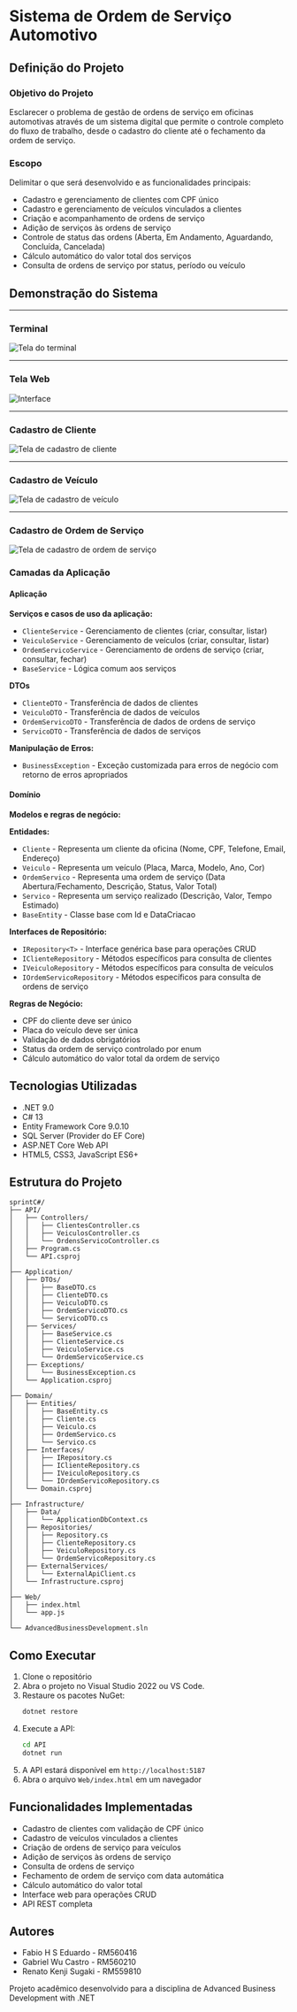 # Sistema de Ordem de Serviço Automotivo

## Definição do Projeto

### Objetivo do Projeto
Esclarecer o problema de gestão de ordens de serviço em oficinas automotivas através de um sistema digital que permite o controle completo do fluxo de trabalho, desde o cadastro do cliente até o fechamento da ordem de serviço.

### Escopo
Delimitar o que será desenvolvido e as funcionalidades principais:
- Cadastro e gerenciamento de clientes com CPF único
- Cadastro e gerenciamento de veículos vinculados a clientes
- Criação e acompanhamento de ordens de serviço
- Adição de serviços às ordens de serviço
- Controle de status das ordens (Aberta, Em Andamento, Aguardando, Concluída, Cancelada)
- Cálculo automático do valor total dos serviços
- Consulta de ordens de serviço por status, período ou veículo

## Demonstração do Sistema

---

### Terminal
![Tela do terminal](assets/img/terminal.png)


---

### Tela Web
![Interface](img/interface.png)

---

### Cadastro de Cliente
![Tela de cadastro de cliente](img/cadastro_cliente.png)

---

### Cadastro de Veículo
![Tela de cadastro de veículo](img/cadastro_veiculo.png)

---

### Cadastro de Ordem de Serviço
![Tela de cadastro de ordem de serviço](img/cadastro_ordem_servico.png)

### Camadas da Aplicação

#### Aplicação
**Serviços e casos de uso da aplicação:**
- `ClienteService` - Gerenciamento de clientes (criar, consultar, listar)
- `VeiculoService` - Gerenciamento de veículos (criar, consultar, listar)
- `OrdemServicoService` - Gerenciamento de ordens de serviço (criar, consultar, fechar)
- `BaseService` - Lógica comum aos serviços

**DTOs**
- `ClienteDTO` - Transferência de dados de clientes
- `VeiculoDTO` - Transferência de dados de veículos
- `OrdemServicoDTO` - Transferência de dados de ordens de serviço
- `ServicoDTO` - Transferência de dados de serviços

**Manipulação de Erros:**
- `BusinessException` - Exceção customizada para erros de negócio com retorno de erros apropriados

#### Domínio
**Modelos e regras de negócio:**

**Entidades:**
- `Cliente` - Representa um cliente da oficina (Nome, CPF, Telefone, Email, Endereço)
- `Veiculo` - Representa um veículo (Placa, Marca, Modelo, Ano, Cor)
- `OrdemServico` - Representa uma ordem de serviço (Data Abertura/Fechamento, Descrição, Status, Valor Total)
- `Servico` - Representa um serviço realizado (Descrição, Valor, Tempo Estimado)
- `BaseEntity` - Classe base com Id e DataCriacao

**Interfaces de Repositório:**
- `IRepository<T>` - Interface genérica base para operações CRUD
- `IClienteRepository` - Métodos específicos para consulta de clientes
- `IVeiculoRepository` - Métodos específicos para consulta de veículos
- `IOrdemServicoRepository` - Métodos específicos para consulta de ordens de serviço

**Regras de Negócio:**
- CPF do cliente deve ser único
- Placa do veículo deve ser única
- Validação de dados obrigatórios
- Status da ordem de serviço controlado por enum
- Cálculo automático do valor total da ordem de serviço


## Tecnologias Utilizadas

- .NET 9.0
- C# 13
- Entity Framework Core 9.0.10
- SQL Server (Provider do EF Core)
- ASP.NET Core Web API
- HTML5, CSS3, JavaScript ES6+

## Estrutura do Projeto

```
sprintC#/
├── API/
│   ├── Controllers/
│   │   ├── ClientesController.cs
│   │   ├── VeiculosController.cs
│   │   └── OrdensServicoController.cs
│   ├── Program.cs
│   └── API.csproj
│
├── Application/
│   ├── DTOs/
│   │   ├── BaseDTO.cs
│   │   ├── ClienteDTO.cs
│   │   ├── VeiculoDTO.cs
│   │   ├── OrdemServicoDTO.cs
│   │   └── ServicoDTO.cs
│   ├── Services/
│   │   ├── BaseService.cs
│   │   ├── ClienteService.cs
│   │   ├── VeiculoService.cs
│   │   └── OrdemServicoService.cs
│   ├── Exceptions/
│   │   └── BusinessException.cs
│   └── Application.csproj
│
├── Domain/
│   ├── Entities/
│   │   ├── BaseEntity.cs
│   │   ├── Cliente.cs
│   │   ├── Veiculo.cs
│   │   ├── OrdemServico.cs
│   │   └── Servico.cs
│   ├── Interfaces/
│   │   ├── IRepository.cs
│   │   ├── IClienteRepository.cs
│   │   ├── IVeiculoRepository.cs
│   │   └── IOrdemServicoRepository.cs
│   └── Domain.csproj
│
├── Infrastructure/
│   ├── Data/
│   │   └── ApplicationDbContext.cs
│   ├── Repositories/
│   │   ├── Repository.cs
│   │   ├── ClienteRepository.cs
│   │   ├── VeiculoRepository.cs
│   │   └── OrdemServicoRepository.cs
│   ├── ExternalServices/
│   │   └── ExternalApiClient.cs
│   └── Infrastructure.csproj
│
├── Web/
│   ├── index.html
│   └── app.js
│
└── AdvancedBusinessDevelopment.sln
```

## Como Executar

1. Clone o repositório
2. Abra o projeto no Visual Studio 2022 ou VS Code.
3. Restaure os pacotes NuGet:
   ```bash
   dotnet restore
   ```
4. Execute a API:
   ```bash
   cd API
   dotnet run
   ```
5. A API estará disponível em `http://localhost:5187`
6. Abra o arquivo `Web/index.html` em um navegador

## Funcionalidades Implementadas

- Cadastro de clientes com validação de CPF único
- Cadastro de veículos vinculados a clientes
- Criação de ordens de serviço para veículos
- Adição de serviços às ordens de serviço
- Consulta de ordens de serviço
- Fechamento de ordem de serviço com data automática
- Cálculo automático do valor total
- Interface web para operações CRUD
- API REST completa

## Autores

- Fabio H S Eduardo - RM560416
- Gabriel Wu Castro - RM560210
- Renato Kenji Sugaki - RM559810

Projeto acadêmico desenvolvido para a disciplina de Advanced Business Development with .NET
